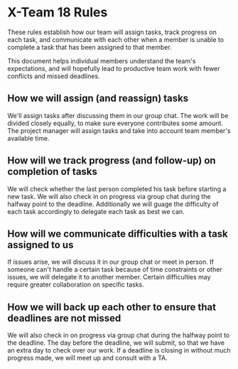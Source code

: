 # X-Team 18 Rules

These rules establish how our team will assign tasks,
track progress on each task, and communicate with each other 
when a member is unable to complete a task that has been assigned to that member.

This document helps individual members understand the team's expectations,
and will hopefully lead to productive team work with fewer conflicts
and missed deadlines.

## How we will assign (and reassign) tasks
We'll assign tasks after discussing them in our group chat.
The work will be divided closely equally, to make sure everyone contributes some amount.
The project manager will assign tasks and take into account team member's available time.

## How will we track progress (and follow-up) on completion of tasks
We will check whether the last person completed his task before starting a new task. 
We will also check in on progress via group chat during the halfway point to the deadline.
Additionally we will guage the difficulty of each task accordingly to delegate each task as best we can.

## How will we communicate difficulties with a task assigned to us
If issues arise, we will discuss it in our group chat or meet in person.
If someone can't handle a certain task because of time constraints or other issues, we will delegate it to another member.
Certain difficulties may require greater collaboration on specific tasks.

## How we will back up each other to ensure that deadlines are not missed
We will also check in on progress via group chat during the halfway point to the deadline.
The day before the deadline, we will submit, so that we have an extra day to check over our work.
If a deadline is closing in without much progress made, we will meet up and consult with a TA.
